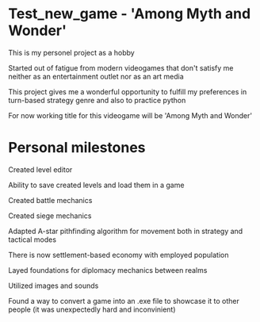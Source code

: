 # Test_new_game - 'Among Myth and Wonder'
This is my personel project as a hobby

Started out of fatigue from modern videogames that don't satisfy me neither as an entertainment outlet nor as an art media

This project gives me a wonderful opportunity to fulfill my preferences in turn-based strategy genre and also to practice python

For now working title for this videogame will be 'Among Myth and Wonder'


# Personal milestones
Created level editor

Ability to save created levels and load them in a game

Created battle mechanics

Created siege mechanics

Adapted A-star pithfinding algorithm for movement both in strategy and tactical modes

There is now settlement-based economy with employed population

Layed foundations for diplomacy mechanics between realms

Utilized images and sounds

Found a way to convert a game into an .exe file to showcase it to other people (it was unexpectedly hard and inconvinient)
